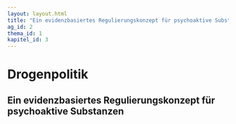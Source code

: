 ```yaml
---
layout: layout.html
title: "Ein evidenzbasiertes Regulierungskonzept für psychoaktive Substanzen"
ag_id: 2
thema_id: 1
kapitel_id: 3
---
```


# Drogenpolitik

## Ein evidenzbasiertes Regulierungskonzept für psychoaktive Substanzen
